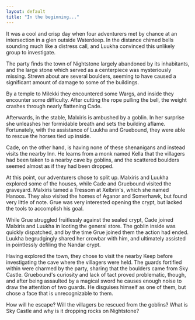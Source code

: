 ```yaml
---
layout: default
title: "In the beginning..."
---
```


It was a cool and crisp day when four adventurers met by chance at an intersection in a glen outside Waterdeep. In the distance chimed bells sounding much like a distress call, and Luukha convinced this unlikely group to investigate.

The party finds the town of Nightstone largely abandoned by its inhabitants, and the large stone which served as a centerpiece was mysteriously missing. Strewn about are several boulders, seeming to have caused a significant amount of damage to some of the buildings.

By a temple to Milekki they encountered some Wargs, and inside they encounter some difficulty. After cutting the rope pulling the bell, the weight crashes through nearly flattening Cade.

Afterwards, in the stable, Malxiris is ambushed by a goblin. In her surprise she unleashes her formidable breath and sets the building aflame. Fortunately, with the assistance of Luukha and Gruebound, they were able to rescue the horses tied up inside. 

Cade, on the other hand, is having none of these shenanigans and instead visits the nearby Inn. He learns from a monk named Kella that the villagers had been taken to a nearby cave by goblins, and the scattered boulders seemed almost as if they had been dropped.

At this point, our adventurers chose to split up. Malxiris and Luukha explored some of the houses, while Cade and Gruebound visited the graveyard. Malxiris tamed a Tressom at Xelbrin's, which she named Hanoos. They also visited the homes of Aganor and Somerhawk, but found very little of note. Grue was very interested opening the crypt, but lacked the tools to accomplish his goal. 

While Grue struggled fruitlessly against the sealed crypt, Cade joined Malxiris and Luukha in looting the general store. The goblin inside was quickly dispatched, and by the time Grue joined them the action had ended. Luukha begrudgingly shared her crowbar with him, and ultimately assisted in pointlessly defiling the Nandar crypt.

Having explored the town, they chose to visit the nearby Keep before investigating the cave where the villagers were held. The guards fortified within were charmed by the party, sharing that the boulders came from Sky Castle. Gruebound's curiosity and lack of tact proved problematic, though, and after being assaulted by a magical sword he causes enough noise to draw the attention of two guards. He disguises himself as one of them, but chose a face that is unrecognizable to them.

How will he escape? Will the villagers be rescued from the goblins? What is Sky Castle and why is it dropping rocks on Nightstone?
